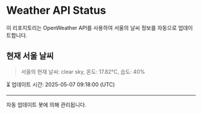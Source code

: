 
# Weather API Status

이 리포지토리는 OpenWeather API를 사용하여 서울의 날씨 정보를 자동으로 업데이트합니다.

## 현재 서울 날씨
> 서울의 현재 날씨: clear sky, 온도: 17.82°C, 습도: 40%

⏳ 업데이트 시간: 2025-05-07 09:18:00 (UTC)

---
자동 업데이트 봇에 의해 관리됩니다.
